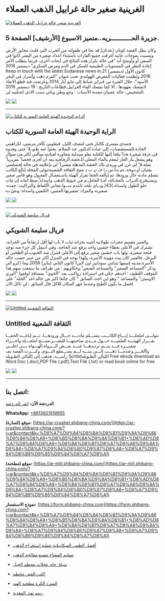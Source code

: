 # الغرينية صغير حالة غرابيل الذهب العملاء

<a href="https://swt.shibang-china.com/?l=ar&img&k=%D8%A7%D9%84%D8%BA%D8%B1%D9%8A%D9%86%D9%8A%D8%A9+%D8%B5%D8%BA%D9%8A%D8%B1+%D8%AD%D8%A7%D9%84%D8%A9+%D8%BA%D8%B1%D8%A7%D8%A8%D9%8A%D9%84+%D8%A7%D9%84%D8%B0%D9%87%D8%A8+%D8%A7%D9%84%D8%B9%D9%85%D9%84%D8%A7%D8%A1" target="_blank">![الغرينية صغير حالة غرابيل الذهب العملاء](http://static.shibang-china.com/all-800x300/1375.jpg)</a>

## جزيرة الحـــــــــــريه..متميز الاسبوع [الأرشيف] الصفحة 5.
وكان بطل القصة كونان (عدنان) قد نجا في طفولته من الحرب التي قلبت محاور الأرض وتسببت بموجات عاتية أغرقت جميع القارات باستثناء أعداد صغيرة من البشر كانوا في السفن أو.وأوضح أنه &quot;في حالة تكرار هذه النتائج في أبحاث أخرى، فربما يتطلب الأمر إعادة النظر في المستويات الطبيعية للسكر في الدم ومرض السكري&quot;.ديسمبر 2016 Keep in touch with the latest Sudanese news in.21 كانون الأول (ديسمبر) 2016.ونُظمت فعاليات المعرض الهولندي تحت عنوان “القرم ذهب وأسرار في البحر الأسود”، خلال الفترة من فبراير شباط إلى مايو آيار 2014.وعُرضت فيه قطع.الانقاذ لاتمسك بعهودها ، الا كما تمسك الماء الغرابيل.قطاعات.التاريخ : 19 ديسمبر 2016 التشخيص: حالة عصيان معدية الأسباب : وجع وطن وبائي سبب الاذي.(شكيته لي.


<a href="https://whatsapp.shibangsoft.com/WhatsApp.php" target="_blank" title="WhatsApp">![](http://static.shibang-china.com/icon/whatsapp.png)</a> <a href="https://swt.shibang-china.com/?l=ar&icon&k=%D8%A7%D9%84%D8%BA%D8%B1%D9%8A%D9%86%D9%8A%D8%A9+%D8%B5%D8%BA%D9%8A%D8%B1+%D8%AD%D8%A7%D9%84%D8%A9+%D8%BA%D8%B1%D8%A7%D8%A8%D9%8A%D9%84+%D8%A7%D9%84%D8%B0%D9%87%D8%A8+%D8%A7%D9%84%D8%B9%D9%85%D9%84%D8%A7%D8%A1" target="_blank">![](http://static.shibang-china.com/icon/chat-ar.png)</a>

---

<a href="https://swt.shibang-china.com/?l=ar&img&k=%D8%A7%D9%84%D8%BA%D8%B1%D9%8A%D9%86%D9%8A%D8%A9+%D8%B5%D8%BA%D9%8A%D8%B1+%D8%AD%D8%A7%D9%84%D8%A9+%D8%BA%D8%B1%D8%A7%D8%A8%D9%8A%D9%84+%D8%A7%D9%84%D8%B0%D9%87%D8%A8+%D8%A7%D9%84%D8%B9%D9%85%D9%84%D8%A7%D8%A1" target="_blank">![الراية الوحيدة الهيئة العامة السورية للكتاب](http://static.shibang-china.com/all-800x300/476.jpg)</a>

## الراية الوحيدة الهيئة العامة السورية للكتاب
ﺠﺴﺩﻱ ﺒﻤﺴﺭﻯ ﻜﺎﻟﻨﺎﺭ ﺤﺘﻰ ﺍﻨﺘﺼﻑ ﺍﻟﻠﻴل، ﻓﻨﻘﻠﻭﻨﻲ ﻜﺂﺨﺭ ﻤﺭﺴﻰ، ﻟﻜﺭﺍﻫﻴﺘﻲ ﺍﻟﺤﺎﺩﺓ.ﻟﻠﻤﺴﺘﺸﻔﻴﺎﺕ، ﺇﻟﻰ ﻋﻴﺎﺩﺓ ﺍﻟﺩﻜﺘﻭﺭ ﻋﺒﺩ ﺍﻟﺴﻼﻡ، ﺒﺤﺜﻭﺍ ﻋﻨﻪ ﻁﻭﻴ ﻼﹰ ﺤﺘﻰ ﻭﺠﺩﻭﻩ ﻓﻲ.ﻏﺭﻓﺔ ﺼﻐﻴﺭﺓ ﺠﺩﺍﹰ.ﻴﻠﺠﺄ ﺇﻟﻴﻬﺎ ﻟﻠﻜﺘﺎﺒﺔ ﺘﻌﻠﻭ ﺼﻴﺩﻟﻴﺔ ﻤﺠﺎﻭﺭﺓ ﻟﻌﻴﺎﺩﺘﻪ.ﺴﺄﻟﻨﻲ ﺃﻜﺜﺭ ﻤﻥ ﺴﺅﺍل ﻭﻫﻭ ﻴﺸﻌل.ﻨﺎﺭ ﺍﻟﻐﺎﺯ ﻟﻴﻌﻘﻡ ﺒﺎﻟﻤﺎﺀ ﺍﻟﻤﻐﻠﻲ ﻟﻠ.ﺤﻘﻨﺔ.ﺍﻟﺯﺠﺎﺠﻴﺔ.ﺒﻌﺩ ﺃﻥ ﺃﺠﺭﻯ ﻓﺤﺼﺎﹰ ﺴﺭﻴﺭﻴﺎﹰ ﺸﺎﻤ ﻼﹰ ﻟﻲ ﻏﺭﺯ ﻓﻲ ﻭﺭﻴﺩﻱ ﺘﻠﻙ ﺍﻟﺤﻘﻨﺔ.ﺍﻟﻤﺫﻫﻠﺔ ﻤﺸﻴﺭﺍﹰ ﻟﻲ ﺒﺈﻋﻼﻤﻪ ﻓﻲ ﺤﺎﻟﺔ ﺇﺤﺴﺎﺴﻲ ﺒﻐﺜﻴﺎﻥ ﺃﻭ ﺩﻭﺨﺔ، ﺜﻡ ﺒﺩﺃ.س را ف ن ب د ممح الثقافة الشعبيةتتولى المجلة إبالغ الكاتب بتسلم مادته حال ورودها، ثم إبالغه.الحقا بقرار الهيئة.باسـتعمـال المعـول وهو فأس صغير ويسـتخرج.التـراب بالمخـالة، أمـا العامل.م من خيوط الذهب واسداه.َّ.منظ.أمانه إن مات حلو الطول واسداه.)43(.ويــاي بلحد تانندم ســوا.معاني األلفاظ والتراكيب: جِعده: ضفيرته والمراد: ضفيرتها.المتنين: الكتفين.واسداه: ونضّ ده.


<a href="https://whatsapp.shibangsoft.com/WhatsApp.php" target="_blank" title="WhatsApp">![](http://static.shibang-china.com/icon/whatsapp.png)</a> <a href="https://swt.shibang-china.com/?l=ar&icon&k=%D8%A7%D9%84%D8%BA%D8%B1%D9%8A%D9%86%D9%8A%D8%A9+%D8%B5%D8%BA%D9%8A%D8%B1+%D8%AD%D8%A7%D9%84%D8%A9+%D8%BA%D8%B1%D8%A7%D8%A8%D9%8A%D9%84+%D8%A7%D9%84%D8%B0%D9%87%D8%A8+%D8%A7%D9%84%D8%B9%D9%85%D9%84%D8%A7%D8%A1" target="_blank">![](http://static.shibang-china.com/icon/chat-ar.png)</a>

---

<a href="https://swt.shibang-china.com/?l=ar&img&k=%D8%A7%D9%84%D8%BA%D8%B1%D9%8A%D9%86%D9%8A%D8%A9+%D8%B5%D8%BA%D9%8A%D8%B1+%D8%AD%D8%A7%D9%84%D8%A9+%D8%BA%D8%B1%D8%A7%D8%A8%D9%8A%D9%84+%D8%A7%D9%84%D8%B0%D9%87%D8%A8+%D8%A7%D9%84%D8%B9%D9%85%D9%84%D8%A7%D8%A1" target="_blank">![فريال سليمة الشويكي](http://static.shibang-china.com/all-800x300/430.jpg)</a>

## فريال سليمة الشويكي
والعنبر مقسم حجرات طولانية أشبه بخزانة ثياب لا باب لها أقل ارتفاعاً من الخزانة، تشترك في الأعلى بغطاء خشبي واحد يرفع عند الحاجة، وفي أسفل كل جزء منه توجد فتحة صغيرة، ولها باب خشبي صغير يرفع إلى الأعلى فتنزل منه الحبوب أو الطحين أو البرغل، فالعنبر كان بيت مؤونة الأسرة، ولهذا يوجد في المنزل أكثر من عنبر حسب حالة الأسرة.مدينه إسمها تندلتي سودانيز اون لاين1 كانون الثاني (يناير) 2008.وما ذكرو الي وذكر &quot;المساعد الصغير&quot; والمساعد الصغير&quot;.وحكاويهم : من طرائف ما سمعت منهم هذا الموقف اللطيف : احدهم حكي.في استراحة رواكيب بعد &quot;الخوي&quot; بمسافة اوقفوا &quot;الوري الاوستن&quot; والمساعد &quot; وهو ابن اخت السائق &quot; كان جائعا اكثر من خاله.اعد &quot;الحلة&quot; علي افضل ما يكون الطبخ.وعندما جهز المكان للاكل قال السائق : لن ناكل الان.


<a href="https://whatsapp.shibangsoft.com/WhatsApp.php" target="_blank" title="WhatsApp">![](http://static.shibang-china.com/icon/whatsapp.png)</a> <a href="https://swt.shibang-china.com/?l=ar&icon&k=%D8%A7%D9%84%D8%BA%D8%B1%D9%8A%D9%86%D9%8A%D8%A9+%D8%B5%D8%BA%D9%8A%D8%B1+%D8%AD%D8%A7%D9%84%D8%A9+%D8%BA%D8%B1%D8%A7%D8%A8%D9%8A%D9%84+%D8%A7%D9%84%D8%B0%D9%87%D8%A8+%D8%A7%D9%84%D8%B9%D9%85%D9%84%D8%A7%D8%A1" target="_blank">![](http://static.shibang-china.com/icon/chat-ar.png)</a>

---

<a href="https://swt.shibang-china.com/?l=ar&img&k=%D8%A7%D9%84%D8%BA%D8%B1%D9%8A%D9%86%D9%8A%D8%A9+%D8%B5%D8%BA%D9%8A%D8%B1+%D8%AD%D8%A7%D9%84%D8%A9+%D8%BA%D8%B1%D8%A7%D8%A8%D9%8A%D9%84+%D8%A7%D9%84%D8%B0%D9%87%D8%A8+%D8%A7%D9%84%D8%B9%D9%85%D9%84%D8%A7%D8%A1" target="_blank">![Untitled الثقافة الشعبية](http://static.shibang-china.com/all-800x300/171.jpg)</a>

## Untitled الثقافة الشعبية
تتولـــى املجلـــة إبـــاغ الكاتـــب بتســـلم مادتـــه حـــال ورودهـــا، ثـــم إباغـــه الحقـــا بقـــرار الهيئـــة العلميـــة حـــول مـــدى.صاحيتهـــا للنشـــر.متنـــح املجـــلة.وأجـــزاء صغيـــرة قـــد يتـــم ترديدهـــا عنـــد بعـــض الـــرواة.الهـــواة بـــن احلـــن واآلخـــر.وعندمـــا ذهـــب إلـــى بيتـــه لـــم يســـتطع النـــوم، وكبـــرت.القصة يف رأســـه، فذهب إلى.الليالي الطـويله Scribdالليالي الطـويله Free ebook download as Word Doc (.doc),PDF File (.pdf),Text File (.txt) or read book online for free.


<a href="https://whatsapp.shibangsoft.com/WhatsApp.php" target="_blank" title="WhatsApp">![](http://static.shibang-china.com/icon/whatsapp.png)</a> <a href="https://swt.shibang-china.com/?l=ar&icon&k=%D8%A7%D9%84%D8%BA%D8%B1%D9%8A%D9%86%D9%8A%D8%A9+%D8%B5%D8%BA%D9%8A%D8%B1+%D8%AD%D8%A7%D9%84%D8%A9+%D8%BA%D8%B1%D8%A7%D8%A8%D9%8A%D9%84+%D8%A7%D9%84%D8%B0%D9%87%D8%A8+%D8%A7%D9%84%D8%B9%D9%85%D9%84%D8%A7%D8%A1" target="_blank">![](http://static.shibang-china.com/icon/chat-ar.png)</a>

---
## اتصل بنا:

**الدردشة الآن:** [انقر للدردشة](https://swt.shibang-china.com?l=ar&contact&k=%D8%A7%D9%84%D8%BA%D8%B1%D9%8A%D9%86%D9%8A%D8%A9+%D8%B5%D8%BA%D9%8A%D8%B1+%D8%AD%D8%A7%D9%84%D8%A9+%D8%BA%D8%B1%D8%A7%D8%A8%D9%8A%D9%84+%D8%A7%D9%84%D8%B0%D9%87%D8%A8+%D8%A7%D9%84%D8%B9%D9%85%D9%84%D8%A7%D8%A1)

**WhatsApp:**  [+8613621919955](https://whatsapp.shibangsoft.com/WhatsApp.php)

**موقع (كسارة):** [https://ar-crusher.shibang-china.com/](https://ar-crusher.shibang-china.com/?l=ar&contact&k=%D8%A7%D9%84%D8%BA%D8%B1%D9%8A%D9%86%D9%8A%D8%A9+%D8%B5%D8%BA%D9%8A%D8%B1+%D8%AD%D8%A7%D9%84%D8%A9+%D8%BA%D8%B1%D8%A7%D8%A8%D9%8A%D9%84+%D8%A7%D9%84%D8%B0%D9%87%D8%A8+%D8%A7%D9%84%D8%B9%D9%85%D9%84%D8%A7%D8%A1)

**موقع (مطحنة):** [https://ar-mill.shibang-china.com/](https://ar-mill.shibang-china.com/?l=ar&contact&k=%D8%A7%D9%84%D8%BA%D8%B1%D9%8A%D9%86%D9%8A%D8%A9+%D8%B5%D8%BA%D9%8A%D8%B1+%D8%AD%D8%A7%D9%84%D8%A9+%D8%BA%D8%B1%D8%A7%D8%A8%D9%8A%D9%84+%D8%A7%D9%84%D8%B0%D9%87%D8%A8+%D8%A7%D9%84%D8%B9%D9%85%D9%84%D8%A7%D8%A1)

**نموذج الاستفسار:** [https://form.shibang-china.com](https://form.shibang-china.com?l=ar&contact&k=%D8%A7%D9%84%D8%BA%D8%B1%D9%8A%D9%86%D9%8A%D8%A9+%D8%B5%D8%BA%D9%8A%D8%B1+%D8%AD%D8%A7%D9%84%D8%A9+%D8%BA%D8%B1%D8%A7%D8%A8%D9%8A%D9%84+%D8%A7%D9%84%D8%B0%D9%87%D8%A8+%D8%A7%D9%84%D8%B9%D9%85%D9%84%D8%A7%D8%A1)

* [أفضل الطمي الميكانيكية عملية استخراج الذهب](../29/%D8%A3%D9%81%D8%B6%D9%84%20%D8%A7%D9%84%D8%B7%D9%85%D9%8A%20%D8%A7%D9%84%D9%85%D9%8A%D9%83%D8%A7%D9%86%D9%8A%D9%83%D9%8A%D8%A9%20%D8%B9%D9%85%D9%84%D9%8A%D8%A9%20%D8%A7%D8%B3%D8%AA%D8%AE%D8%B1%D8%A7%D8%AC%20%D8%A7%D9%84%D8%B0%D9%87%D8%A8.md)

* [تسليم المفتاح مصنع معالجة الذهب](../27/%D8%AA%D8%B3%D9%84%D9%8A%D9%85%20%D8%A7%D9%84%D9%85%D9%81%D8%AA%D8%A7%D8%AD%20%D9%85%D8%B5%D9%86%D8%B9%20%D9%85%D8%B9%D8%A7%D9%84%D8%AC%D8%A9%20%D8%A7%D9%84%D8%B0%D9%87%D8%A8.md)

* [سباق حام عجلات محطم الجبل](../28/%D8%B3%D8%A8%D8%A7%D9%82%20%D8%AD%D8%A7%D9%85%20%D8%B9%D8%AC%D9%84%D8%A7%D8%AA%20%D9%85%D8%AD%D8%B7%D9%85%20%D8%A7%D9%84%D8%AC%D8%A8%D9%84.md)

* [اكتب القص محطم](../30/%D8%A7%D9%83%D8%AA%D8%A8%20%D8%A7%D9%84%D9%82%D8%B5%20%D9%85%D8%AD%D8%B7%D9%85.md)

* [المورد الكرة مطحنة الهند](../27/%D8%A7%D9%84%D9%85%D9%88%D8%B1%D8%AF%20%D8%A7%D9%84%D9%83%D8%B1%D8%A9%20%D9%85%D8%B7%D8%AD%D9%86%D8%A9%20%D8%A7%D9%84%D9%87%D9%86%D8%AF.md)

* [رسم تهتز المغذية](../27/%D8%B1%D8%B3%D9%85%20%D8%AA%D9%87%D8%AA%D8%B2%20%D8%A7%D9%84%D9%85%D8%BA%D8%B0%D9%8A%D8%A9.md)